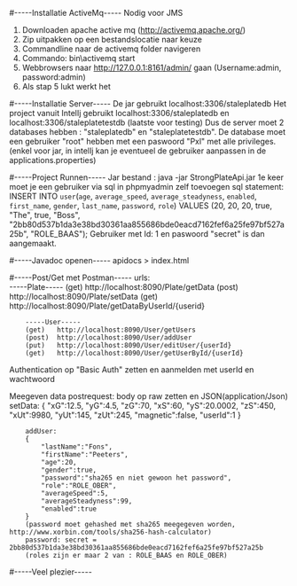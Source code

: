 #-----Installatie ActiveMq-----
Nodig voor JMS
1) Downloaden apache active mq (http://activemq.apache.org/)
2) Zip uitpakken op een bestandslocatie naar keuze
3) Commandline naar de activemq folder navigeren
4) Commando: bin\activemq start
5) Webbrowsers naar http://127.0.0.1:8161/admin/ gaan (Username:admin, password:admin)
6) Als stap 5 lukt werkt het

#-----Installatie Server-----
De jar gebruikt localhost:3306/staleplatedb 
Het project vanuit IntelIj gebruikt localhost:3306/staleplatedb en localhost:3306/staleplatetestdb (laatste voor testing)
Dus de server moet 2 databases hebben : "staleplatedb" en "staleplatetestdb". 
De database moet een gebruiker "root" hebben met een paswoord "Pxl" met alle privileges. 
(enkel voor jar, in intelIj kan je eventueel de gebruiker aanpassen in de applications.properties)

#-----Project Runnen-----
Jar bestand : java -jar StrongPlateApi.jar
1e keer moet je een gebruiker via sql in phpmyadmin zelf toevoegen
sql statement: INSERT INTO `user`(`age`, `average_speed`, `average_steadyness`, `enabled`, `first_name`, `gender`, `last_name`, `password`, `role`) VALUES (20, 20, 20, true, "The", true, "Boss", "2bb80d537b1da3e38bd30361aa855686bde0eacd7162fef6a25fe97bf527a25b", "ROLE_BAAS");
Gebruiker met Id: 1 en paswoord "secret" is dan aangemaakt.

#-----Javadoc openen-----
apidocs > index.html

#-----Post/Get met Postman-----
urls:   
        -----Plate-----
        (get)   http://localhost:8090/Plate/getData
        (post)  http://localhost:8090/Plate/setData
        (get)   http://localhost:8090/Plate/getDataByUserId/{userid}
        
        -----User-----
        (get)   http://localhost:8090/User/getUsers
        (post)  http://localhost:8090/User/addUser
        (put)   http://localhost:8090/User/editUser/{userId} 
        (get)   http://localhost:8090/User/getUserById/{userId}


Authentication op "Basic Auth" zetten en aanmelden met userId en wachtwoord

Meegeven data postrequest: 
    body op raw zetten en JSON(application/Json)
        setData: 
                {
	                "xG":12.5,
                        "yG":4.5,
   	                "zG":70,
                        "xS":60,
                        "yS":20.0002,
                        "zS":450,
                        "xUt":9980,
                        "yUt":145,
                        "zUt":245,
                        "magnetic":false,
  	                "userId":1
                }

        addUser: 
        {
            "lastName":"Fons", 
            "firstName":"Peeters", 
            "age":20,
            "gender":true,
            "password":"sha265 en niet gewoon het password", 
            "role":"ROLE_OBER", 
            "averageSpeed":5, 
            "averageSteadyness":99,
            "enabled":true
        }
        (password moet gehashed met sha265 meegegeven worden, http://www.xorbin.com/tools/sha256-hash-calculator)
        password: secret = 2bb80d537b1da3e38bd30361aa855686bde0eacd7162fef6a25fe97bf527a25b
        (roles zijn er maar 2 van : ROLE_BAAS en ROLE_OBER)


#-----Veel plezier-----
        
        
    